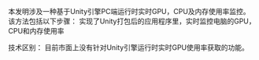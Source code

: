 本发明涉及一种基于Unity引擎PC端运行时实时GPU，CPU及内存使用率监控。该方法包括以下步骤：
实现了Unity打包后的应用程序里，实时监控电脑的GPU，CPU和内存使用率

技术区别：
目前市面上没有针对Unity引擎运行时实时GPU使用率获取的功能。
